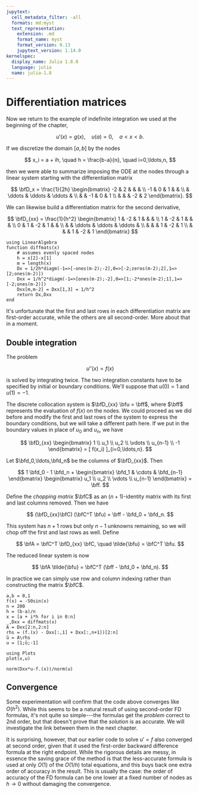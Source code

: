 ```yaml
---
jupytext:
  cell_metadata_filter: -all
  formats: md:myst
  text_representation:
    extension: .md
    format_name: myst
    format_version: 0.13
    jupytext_version: 1.14.0
kernelspec:
  display_name: Julia 1.8.0
  language: julia
  name: julia-1.8
---
```


# Differentiation matrices

Now we return to the example of indefinite integration we used at the beginning of the chapter,

$$
u'(x) = g(x), \quad u(a)=0, \quad a < x < b. 
$$

If we discretize the domain $[a,b]$ by the nodes

$$
x_i = a + ih, \quad h = \frac{b-a}{n}, \quad i=0,\ldots,n,
$$

then we were able to summarize imposing the ODE at the nodes through a linear system starting with the differentiation matrix

$$
\bfD_x = 
\frac{1}{2h}
\begin{bmatrix} 
-2 & 2 & & & \\ 
-1 & 0 & 1 & & \\ 
& \ddots & \ddots & \ddots  & \\ 
& & -1 & 0 & 1 \\ 
& & & -2 & 2 
\end{bmatrix}.
$$

We can likewise build a differentiation matrix for the second derivative,

$$
\bfD_{xx} = \frac{1}{h^2}  \begin{bmatrix} 
1 & -2 & 1 & & & \\ 
1 & -2 & 1 & & & \\ 
0 & 1 & -2 & 1 & & \\ 
& & \ddots & \ddots & \ddots & \\ 
& & & 1 & -2 & 1 \\
& & & 1 & -2 & 1 
\end{bmatrix}
$$

```{code-cell}
using LinearAlgebra
function diffmats(x)
    # assumes evenly spaced nodes
    h = x[2]-x[1]
    m = length(x)
    Dx = 1/2h*diagm(-1=>[-ones(m-2);-2],0=>[-2;zeros(m-2);2],1=>[2;ones(m-2)])
    Dxx = 1/h^2*diagm(-1=>[ones(m-2);-2],0=>[1;-2*ones(m-2);1],1=>[-2;ones(m-2)])
    Dxx[m,m-2] = Dxx[1,3] = 1/h^2
    return Dx,Dxx
end
```

It's unfortunate that the first and last rows in each differentiation matrix are first-order accurate, while the others are all second-order. More about that in a moment. 

## Double integration

The problem

$$
u''(x) = f(x)
$$

is solved by integrating twice. The two integration constants have to be specified by initial or boundary conditions. We'll suppose that $u(0)=1$ and $u(1)=-1$. 

The discrete collocation system is $\bfD_{xx} \bfu = \bff$, where $\bff$ represents the evaluation of $f(x)$ on the nodes. We could proceed as we did before and modify the first and last rows of the system to express the boundary conditions, but we will take a different path here. If we put in the boundary values in place of $u_0$ and $u_n$, we have

$$
\bfD_{xx} 
\begin{bmatrix}
  1 \\ u_1 \\ u_2 \\ \vdots \\ u_{n-1} \\ -1
\end{bmatrix}
= [ f(x_i) ]_{i=0,\ldots,n}.  
$$

Let $\bfd_0,\ldots,\bfd_n$ be the columns of $\bfD_{xx}$. Then 

$$
1 \bfd_0 - 1 \bfd_n + 
\begin{bmatrix}
  \bfd_1 & \cdots & \bfd_{n-1}
\end{bmatrix}
\begin{bmatrix}
  u_1 \\ u_2 \\ \vdots \\ u_{n-1}
\end{bmatrix}
= \bff. 
$$

Define the *chopping matrix* $\bfC$ as an $(n+1)$-identity matrix with its first and last columns removed. Then we have

$$
(\bfD_{xx}\bfC) (\bfC^T \bfu) = \bff - \bfd_0 + \bfd_n. 
$$

This system has $n+1$ rows but only $n-1$ unknowns remaining, so we will chop off the first and last rows as well. Define 

$$
\bfA = \bfC^T \bfD_{xx} \bfC, \quad \tilde{\bfu} = \bfC^T \bfu.
$$

The reduced linear system is now 

$$
\bfA \tilde{\bfu} = \bfC^T (\bff - \bfd_0 + \bfd_n). 
$$

In practice we can simply use row and column indexing rather than constructing the matrix $\bfC$.

```{code-cell}
a,b = 0,1
f(x) = -50sin(x)
n = 200
h = (b-a)/n
x = [a + i*h for i in 0:n]
_,Dxx = diffmats(x)
A = Dxx[2:n,2:n]
rhs = (f.(x) - Dxx[:,1] + Dxx[:,n+1])[2:n]
ũ = A\rhs
u = [1;ũ;-1]

using Plots
plot(x,u)
```

```{code-cell}
norm(Dxx*u-f.(x))/norm(u)
```

## Convergence

Some experimentation will confirm that the code above converges like $O(h^2)$. While this seems to be a natural result of using second-order FD formulas, it's not quite so simple---the formulas get the *problem* correct to 2nd order, but that doesn't prove that the *solution* is as accurate. We will investigate the link between them in the next chapter.

It is surprising, however, that our earlier code to solve $u'=f$ also converged at second order, given that it used the first-order backward difference formula at the right endpoint. While the rigorous details are messy, in essence the saving grace of the method is that the less-accurate formula is used at only $O(1)$ of the $O(1/h)$ total equations, and this buys back one extra order of accuracy in the result. This is usually the case: the order of accuracy of the FD formula can be one lower at a fixed number of nodes as $h\to 0$ without damaging the convergence.